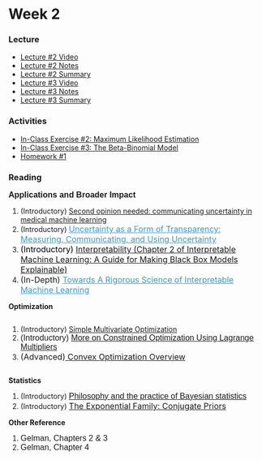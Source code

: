 # Week 2

### Lecture
- [Lecture #2 Video](https://youtu.be/YBXBIUwYQSQ)
- [Lecture #2 Notes](https://github.com/onefishy/am207/blob/master/Lectures/lecture_2_notes.ipynb)
- [Lecture #2 Summary](https://github.com/onefishy/am207/blob/master/Lectures/lecture_2_summary.ipynb)
- [Lecture #3 Video](https://youtu.be/bhrUXe09A-Y)
- [Lecture #3 Notes](https://github.com/onefishy/am207/blob/master/Lectures/lecture_3_notes.ipynb)
- [Lecture #3 Summary](https://github.com/onefishy/am207/blob/master/Lectures/lecture_3_summary.ipynb)

### Activities
- [In-Class Exercise #2: Maximum Likelihood Estimation](https://deepnote.com/project/AM207Fall202102maximumlikelihoodestimation-3QUUCMJJS-KsIo5vmP5Apg)
- [In-Class Exercise #3: The Beta-Binomial Model](https://deepnote.com/project/AM207Fall202103betabinomialmodel-Q8B_KVAsTIGzsGuyrIi42w)
- [Homework #1](https://github.com/onefishy/am207/blob/master/HW/AM207_HW1.ipynb)

### Reading
<p><strong><span style="font-family: sans-serif; font-size: 1rem;">Applications and Broader Impact</span></strong></p>
<ol>
    <li>(Introductory) <a class="inline_disabled" href="https://www.nature.com/articles/s41746-020-00367-3" target="_blank" rel="noopener">Second opinion needed: communicating uncertainty in medical machine learning</a></li>
    <li>(Introductory)&nbsp;<span style="color: #3598db;"><a class="inline_disabled" style="color: #3598db;" href="https://arxiv.org/pdf/2011.07586.pdf" target="_blank" rel="noopener"><span style="font-family: inherit; font-size: 1rem;">Uncertainty as a Form of Transparency: Measuring, Communicating, and Using Uncertainty</span></a></span></li>
    <li><span style="color: #3598db;"><span style="font-family: inherit; font-size: 1rem;"><span style="color: #000000;">(Introductory)</span> <a class="inline_disabled" href="https://christophm.github.io/interpretable-ml-book/interpretability.html" target="_blank" rel="noopener">Interpretability (Chapter 2 of Interpretable Machine Learning: A Guide for Making Black Box Models Explainable)</a></span></span></li>
    <li><span style="color: var(--ic-brand-font-color-dark); font-family: inherit; font-size: 1rem;"><span style="color: var(--ic-brand-font-color-dark); font-family: inherit; font-size: 1rem;">(In-Depth)&nbsp;</span></span><span style="color: #3598db;"><a class="inline_disabled" style="color: #3598db;" href="https://arxiv.org/pdf/1702.08608.pdf" target="_blank" rel="noopener"><span style="font-family: inherit; font-size: 1rem;">Towards A Rigorous Science of Interpretable Machine Learning</span></a></span></li>
</ol>
<p><strong>Optimization</strong></p>
<div class="page" title="Page 1">
    <div class="layoutArea">
        <div class="column">
            <ol>
                <li><span>(Introductory) </span><span><a href="http://www2.econ.iastate.edu/classes/econ500/hallam/documents/Opt_Simple_Multi_000.pdf">Simple Multivariate Optimization</a></span></li>
                <li><span style="font-family: sans-serif; font-size: 1rem;">(Introductory)&nbsp;</span><a class="instructure_file_link instructure_scribd_file inline_disabled" title="Lagrange Multipliers - Iowa State University.pdf" href="https://canvas.harvard.edu/courses/93151/files/12980900?wrap=1" target="_blank" rel="noopener" data-canvas-previewable="false" data-api-endpoint="https://canvas.harvard.edu/api/v1/courses/93151/files/12980900" data-api-returntype="File"><span style="font-family: sans-serif; font-size: 1rem;">More on Constrained Optimization Using Lagrange Multipliers</span></a></li>
                <li><span style="font-family: inherit; font-size: 1rem;">(Advanced)</span><a style="font-family: inherit; font-size: 1rem;" href="http://cs229.stanford.edu/section/cs229-cvxopt.pdf">&nbsp;<span style="font-family: inherit; font-size: 1rem;">Convex Optimization Overview</span></a></li>
            </ol>
        </div>
    </div>
</div>
<p><strong>Statistics</strong></p>
<ol>
    <li>(Introductory) <a href="http://www.stat.columbia.edu/~gelman/research/published/philosophy.pdf"><span style="font-family: sans-serif; font-size: 1rem;">Philosophy and the practice of Bayesian statistics</span></a></li>
    <li>(Introductory)&nbsp;<a href="https://people.eecs.berkeley.edu/~jordan/courses/260-spring10/other-readings/chapter9.pdf"><span style="font-family: inherit; font-size: 1rem;">The Exponential Family: Conjugate Priors</span></a></li>
</ol>
<p><strong>Other Reference</strong></p>
<ol>
    <li><span style="font-family: sans-serif; font-size: 1rem;">Gelman, Chapters 2 &amp; 3</span></li>
    <li><span style="font-family: sans-serif; font-size: 1rem;">Gelman, Chapter 4</span></li>
</ol>
